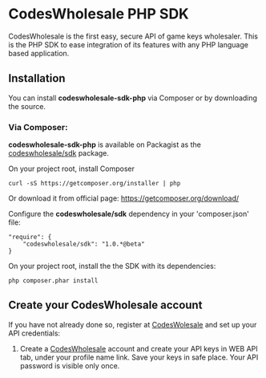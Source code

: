 # CodesWholesale PHP SDK
CodesWholesale is the first easy, secure API of game keys wholesaler. This is the PHP SDK to ease integration of its features with any PHP language based application.

## Installation
You can install **codeswholesale-sdk-php** via Composer or by downloading the source.

### Via Composer:

**codeswholesale-sdk-php** is available on Packagist as the [codeswholesale/sdk](https://packagist.org/packages/codeswholesale/sdk) package.

On your project root, install Composer

    curl -sS https://getcomposer.org/installer | php
	
Or download it from official page: https://getcomposer.org/download/

Configure the **codeswholesale/sdk** dependency in your 'composer.json' file:

    "require": {
        "codeswholesale/sdk": "1.0.*@beta"
    }

On your project root, install the the SDK with its dependencies:

    php composer.phar install
    
## Create your CodesWholesale account

If you have not already done so, register at
[CodesWolesale](https://app.codeswholesale.com) and set up your API credentials:

1. Create a [CodesWholesale](https://app.codeswholesale.com) account and
   create your API keys in WEB API tab, under your profile name link. Save your keys in safe place. Your API password is visible only once.
